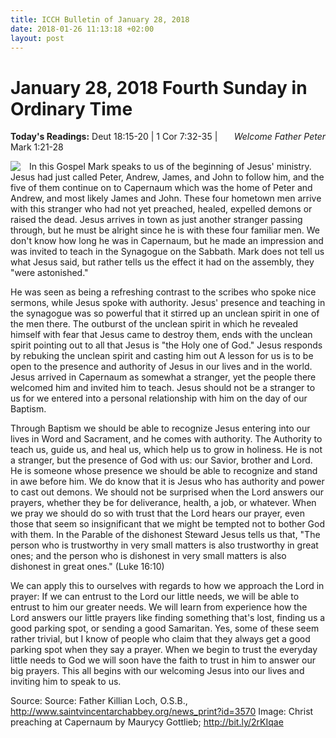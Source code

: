 ```yaml
---
title: ICCH Bulletin of January 28, 2018
date: 2018-01-26 11:13:18 +02:00
layout: post
---
```


# January 28, 2018 Fourth Sunday in Ordinary Time
<span style="float: right"><em>Welcome Father Peter</em></span>
**Today's Readings:** Deut 18:15-20 | 1 Cor 7:32-35 | Mark 1:21-28


<img style="float: left; margin-right: 1em;" src="https://upload.wikimedia.org/wikipedia/commons/5/5b/Gottlieb_Christ_preaching_at_Capernaum.jpg">

In this Gospel Mark speaks to us of the beginning of Jesus' ministry. Jesus had just called Peter, Andrew, James, and John to follow him, and the five of them continue on to Capernaum which was the home of Peter and Andrew, and most likely James and John. These four hometown men arrive with this stranger who had not yet preached, healed, expelled demons or raised the dead. Jesus arrives in town as just another stranger passing through, but he must be alright since he is with these four familiar men. We don't know how long he was in Capernaum, but he made an impression and was invited to teach in the Synagogue on the Sabbath. Mark does not tell us what Jesus said, but rather tells us the effect it had on the assembly, they "were astonished." 

He was seen as being a refreshing contrast to the scribes who spoke nice sermons, while Jesus spoke with authority. Jesus' presence and teaching in the synagogue was so powerful that it stirred up an unclean spirit in one of the men there. The outburst of the unclean spirit in which he revealed himself with fear that Jesus came to destroy them, ends with the unclean spirit pointing out to all that Jesus is "the Holy one of God." Jesus responds by rebuking the unclean spirit and casting him out A lesson for us is to be open to the presence and authority of Jesus in our lives and in the world. Jesus arrived in Capernaum as somewhat a stranger, yet the people there welcomed him and invited him to teach. Jesus should not be a stranger to us for we entered into a personal relationship with him on the day of our Baptism. 

Through Baptism we should be able to recognize Jesus entering into our lives in Word and Sacrament, and he comes with authority. The Authority to teach us, guide us, and heal us, which help us to grow in holiness. He is not a stranger, but the presence of God with us: our Savior, brother and Lord. He is someone whose presence we should be able to recognize and stand in awe before him. We do know that it is Jesus who has authority and power to cast out demons. We should not be surprised when the Lord answers our prayers, whether they be for deliverance, health, a job, or whatever. When we pray we should do so with trust that the Lord hears our prayer, even those that seem so insignificant that we might be tempted not to bother God with them. In the Parable of the dishonest Steward Jesus tells us that, "The person who is trustworthy in very small matters is also trustworthy in great ones; and the person who is dishonest in very small matters is also dishonest in great ones." (Luke 16:10) 

We can apply this to ourselves with regards to how we approach the Lord in prayer: If we can entrust to the Lord our little needs, we will be able to entrust to him our greater needs. We will learn from experience how the Lord answers our little prayers like finding something that's lost, finding us a good parking spot, or sending a good Samaritan. Yes, some of these seem rather trivial, but I know of people who claim that they always get a good parking spot when they say a prayer. When we begin to trust the everyday little needs to God we will soon have the faith to trust in him to answer our big prayers. This all begins with our welcoming Jesus into our lives and inviting him to speak to us.

Source: Source: Father Killian Loch, O.S.B., http://www.saintvincentarchabbey.org/news_print?id=3570
Image: Christ preaching at Capernaum by Maurycy Gottlieb; http://bit.ly/2rKIqae




